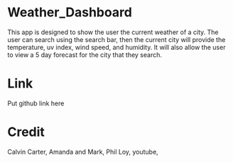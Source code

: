 # Weather_Dashboard
This app is designed to show the user the current weather of a city.
The user can search using the search bar, then the current city will provide the temperature,
uv index, wind speed, and humidity.
It will also allow the user to view a 5 day forecast for the city that they search.

# Link
Put github link here

# Credit
Calvin Carter, Amanda and Mark, Phil Loy, youtube, 
